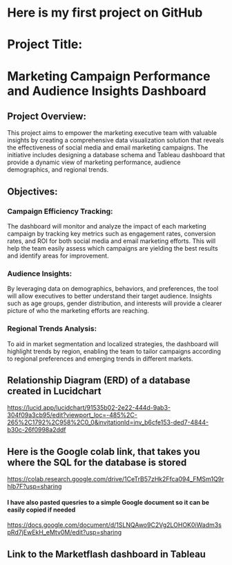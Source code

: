 # Here is my first project on GitHub 
# Project Title: 
# Marketing Campaign Performance and Audience Insights Dashboard

## Project Overview:
This project aims to empower the marketing executive team with valuable insights by creating a comprehensive data visualization solution that reveals the effectiveness of social media and email marketing campaigns. The initiative includes designing a database schema and Tableau dashboard that provide a dynamic view of marketing performance, audience demographics, and regional trends.

## Objectives:

### Campaign Efficiency Tracking: 
The dashboard will monitor and analyze the impact of each marketing campaign by tracking key metrics such as engagement rates, conversion rates, and ROI for both social media and email marketing efforts. This will help the team easily assess which campaigns are yielding the best results and identify areas for improvement.

### Audience Insights: 
By leveraging data on demographics, behaviors, and preferences, the tool will allow executives to better understand their target audience. Insights such as age groups, gender distribution, and interests will provide a clearer picture of who the marketing efforts are reaching.

### Regional Trends Analysis: 
To aid in market segmentation and localized strategies, the dashboard will highlight trends by region, enabling the team to tailor campaigns according to regional preferences and emerging trends in different markets.


## Relationship Diagram (ERD) of a database created in Lucidchart

https://lucid.app/lucidchart/91535b02-2e22-444d-9ab3-304f09a3cb95/edit?viewport_loc=-485%2C-265%2C1792%2C958%2C0_0&invitationId=inv_b6cfe153-ded7-4844-b30c-26f0998a2ddf

## Here is the Google colab link, that takes you where the SQL for the database is stored

https://colab.research.google.com/drive/1CeTrB57zHk2Ffca094_FMSm1Q9rhlb7F?usp=sharing

#### I have also pasted quesries to a simple Google document so it can be easily copied if needed
https://docs.google.com/document/d/1SLNQAwo9C2Vg2LOHOK0iWadm3spRd7jEwEkH_eMtv0M/edit?usp=sharing

## Link to the Marketflash dashboard in Tableau


